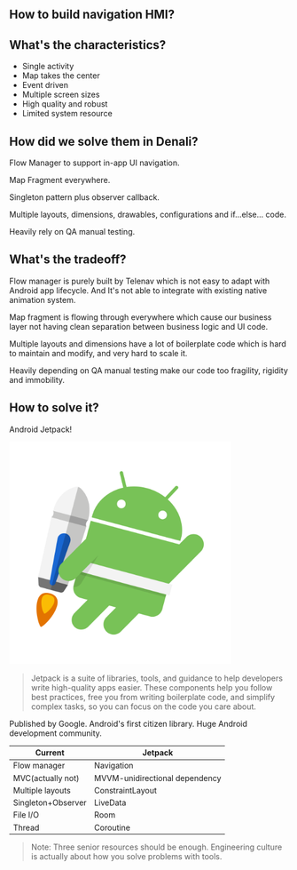 ## How to build navigation HMI?



## What's the characteristics?

- Single activity
- Map takes the center
- Event driven
- Multiple screen sizes
- High quality and robust
- Limited system resource



## How did we solve them in Denali?


Flow Manager to support in-app UI navigation.


Map Fragment everywhere.


Singleton pattern plus observer callback.


Multiple layouts, dimensions, drawables, configurations and if...else... code.


Heavily rely on QA manual testing.



## What's the tradeoff?


Flow manager is purely built by Telenav which is not easy to adapt with Android app lifecycle. And It's not able to integrate with existing native animation system.


Map fragment is flowing through everywhere which cause our business layer not having clean separation between business logic and UI code.


Multiple layouts and dimensions have a lot of boilerplate code which is hard to maintain and modify, and very hard to scale it.


Heavily depending on QA manual testing make our code too fragility, rigidity and immobility.



## How to solve it?


Android Jetpack!

<img src="img/jetpack.png" alt="jetpack" width="400"/>


> Jetpack is a suite of libraries, tools, and guidance to help developers write high-quality apps easier. These components help you follow best practices, free you from writing boilerplate code, and simplify complex tasks, so you can focus on the code you care about.

Published by Google. Android's first citizen library. Huge Android development community.


Current|Jetpack
-|-
Flow manager|Navigation
MVC(actually not)|MVVM-unidirectional dependency
Multiple layouts|ConstraintLayout
Singleton+Observer|LiveData
File I/O|Room
Thread|Coroutine

>Note: Three senior resources should be enough. Engineering culture is actually about how you solve problems with tools.